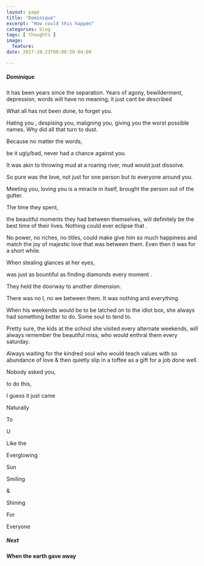 ```yaml
---
layout: page
title: "Dominique"
excerpt: "How could this happen"
categories: blog
tags: [ thoughts ]
image:
  feature:
date: 2017-10-23T08:08:50-04:00

---
```


##### Dominique

It has been years since the separation. Years of agony, bewilderment, depression, words will have no meaning, it just cant be described

What all has not been done, to forget you.

Hating you , despising you, maligning you, giving you the worst possible names. Why did all that turn to dust.

Because no matter the words,

be it ugly/bad, never had a chance against you.

It was akin to throwing mud at a roaring river, mud would just dissolve.

So pure was the love, not just for one person but to everyone around you.

Meeting you, loving you is a miracle in itself, brought the person out of the gutter.

The time they spent,

the beautiful moments they had between themselves, will definitely be the best time of their lives.
Nothing could ever eclipse that .

No power, no riches, no titles, could make give him so much happiness and match the joy of majestic love that was between them. Even then it was for a short while.

When stealing glances at her eyes,

was just as bountiful as finding diamonds every moment .

They held the doorway to another dimension.

There was no I, no we between them. It was nothing and everything.

When his weekends would be to be latched on to the idiot box, she always had something better to do. Some soul to tend to.

Pretty sure, the kids at the school she visited every alternate weekends,  will always remember the beautiful miss, who would enthral them every saturday.

Always waiting for the kindred soul who would teach values with so abundance of love & then quietly slip in a toffee as a gift for a job done well.

Nobody asked you,

to do this,

I guess it just came

Naturally

To

U

Like the

Everglowing

Sun

Smiling

&

Shining

For

Everyone


##### Next


#### When the earth gave away
